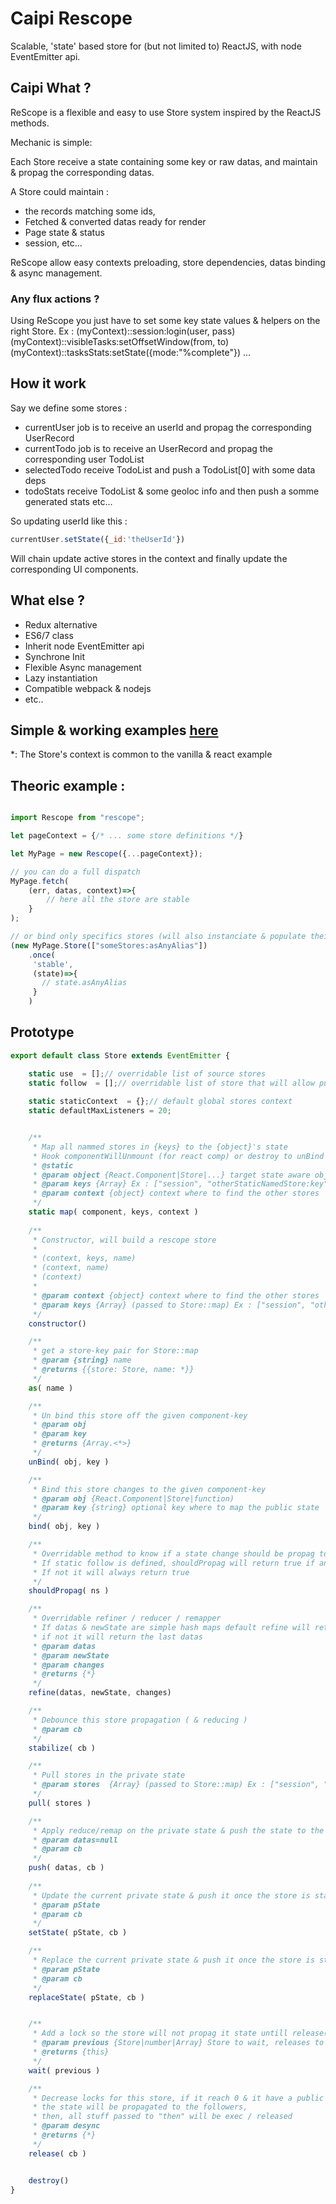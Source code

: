 # Caipi Rescope

Scalable, 'state' based store for (but not limited to) ReactJS, with node EventEmitter api.

## Caipi What ?

ReScope is a flexible and easy to use Store system inspired by the ReactJS methods.

Mechanic is simple:

Each Store receive a state containing some key or raw datas,
   and maintain \& propag the corresponding datas.

A Store could maintain :
- the records matching some ids,
- Fetched & converted datas ready for render
- Page state & status
- session, etc... 

ReScope allow easy contexts preloading, store dependencies, datas binding & async management.

### Any flux actions ?

Using ReScope you just have to set some key state values & helpers on the right Store.
Ex : 
(myContext)::session:login(user, pass)
(myContext)::visibleTasks:setOffsetWindow(from, to)
(myContext)::tasksStats:setState({mode:"%complete"})
...

## How it work

Say we define some stores :
 - currentUser job is to receive an userId and propag the corresponding UserRecord
 - currentTodo job is to receive an UserRecord and propag the corresponding user TodoList
 - selectedTodo receive TodoList and push a TodoList[0] with some data deps
 - todoStats receive TodoList & some geoloc info and then push a somme generated stats
etc...

So updating userId like this :
```jsx
currentUser.setState({_id:'theUserId'})
```
Will chain update active stores in the context and finally update the corresponding UI components.

## What else ?

- Redux alternative
- ES6/7 class
- Inherit node EventEmitter api
- Synchrone Init
- Flexible Async management
- Lazy instantiation
- Compatible webpack & nodejs
- etc..

## Simple \& working examples [here](src/example) 

\*: The Store's context is common to the vanilla & react example

## Theoric example :

``` jsx

import Rescope from "rescope";

let pageContext = {/* ... some store definitions */}

let MyPage = new Rescope({...pageContext}); 

// you can do a full dispatch
MyPage.fetch(
    (err, datas, context)=>{
        // here all the store are stable
    }
);

// or bind only specifics stores (will also instanciate & populate theirs dependecies) 
(new MyPage.Store(["someStores:asAnyAlias"])
    .once(
     'stable',
     (state)=>{
       // state.asAnyAlias 
     }
    )

```


## Prototype
 
``` jsx
export default class Store extends EventEmitter {

    static use  = [];// overridable list of source stores
    static follow  = [];// overridable list of store that will allow push if updated
    
    static staticContext  = {};// default global stores context
    static defaultMaxListeners = 20;


    /**
     * Map all nammed stores in {keys} to the {object}'s state
     * Hook componentWillUnmount (for react comp) or destroy to unBind them automatically
     * @static
     * @param object {React.Component|Store|...} target state aware object
     * @param keys {Array} Ex : ["session", "otherStaticNamedStore:key", store.as('anotherKey')]
     * @param context {object} context where to find the other stores
     */
    static map( component, keys, context ) 
    
    /**
     * Constructor, will build a rescope store
     *
     * (context, keys, name)
     * (context, name)
     * (context)
     *
     * @param context {object} context where to find the other stores
     * @param keys {Array} (passed to Store::map) Ex : ["session", "otherNamedStore:key", otherStore.as("otherKey")]
     */
    constructor() 

    /**
     * get a store-key pair for Store::map
     * @param {string} name
     * @returns {{store: Store, name: *}}
     */
    as( name ) 

    /**
     * Un bind this store off the given component-key
     * @param obj
     * @param key
     * @returns {Array.<*>}
     */
    unBind( obj, key ) 

    /**
     * Bind this store changes to the given component-key
     * @param obj {React.Component|Store|function)
     * @param key {string} optional key where to map the public state
     */
    bind( obj, key ) 

    /**
     * Overridable method to know if a state change should be propag to the listening stores & components
     * If static follow is defined, shouldPropag will return true if any of the "follow" keys was updated 
     * If not it will always return true
     */
    shouldPropag( ns )

    /**
     * Overridable refiner / reducer / remapper 
     * If datas & newState are simple hash maps default refine will return {...lastPublicState, ...privateState}
     * if not it will return the last datas
     * @param datas
     * @param newState
     * @param changes
     * @returns {*}
     */
    refine(datas, newState, changes) 

    /**
     * Debounce this store propagation ( & reducing )
     * @param cb
     */
    stabilize( cb ) 

    /**
     * Pull stores in the private state
     * @param stores  {Array} (passed to Store::map) Ex : ["session", "otherNamedStore:key", otherStore.as("otherKey")]
     */
    pull( stores ) 

    /**
     * Apply reduce/remap on the private state & push the state to the followers if this.locks == 0
     * @param datas=null
     * @param cb
     */
    push( datas, cb ) 
    
    /**
     * Update the current private state & push it once the store is stable
     * @param pState
     * @param cb
     */
    setState( pState, cb ) 

    /**
     * Replace the current private state & push it once the store is stable
     * @param pState
     * @param cb
     */
    replaceState( pState, cb ) 


    /**
     * Add a lock so the store will not propag it state untill release() is call (this.locks reach 0)
     * @param previous {Store|number|Array} Store to wait, releases to wait or array of stuff to wait
     * @returns {this}
     */
    wait( previous )

    /**
     * Decrease locks for this store, if it reach 0 & it have a public state,
     * the state will be propagated to the followers,
     * then, all stuff passed to "then" will be exec / released
     * @param desync
     * @returns {*}
     */
    release( cb ) 


    destroy() 
}
```